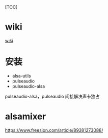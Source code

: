 [TOC]

# wiki
[wiki](https://wiki.archlinux.org/title/Advanced_Linux_Sound_Architecture_(%E7%AE%80%E4%BD%93%E4%B8%AD%E6%96%87)#ALSA_%E5%B7%A5%E5%85%B7)

# 安装
+ alsa-utils
+ pulseaudio
+ pulseaudio-alsa

pulseaudio-alsa，pulseaudio 间接解决声卡独占

# alsamixer


https://www.freesion.com/article/89381273088/